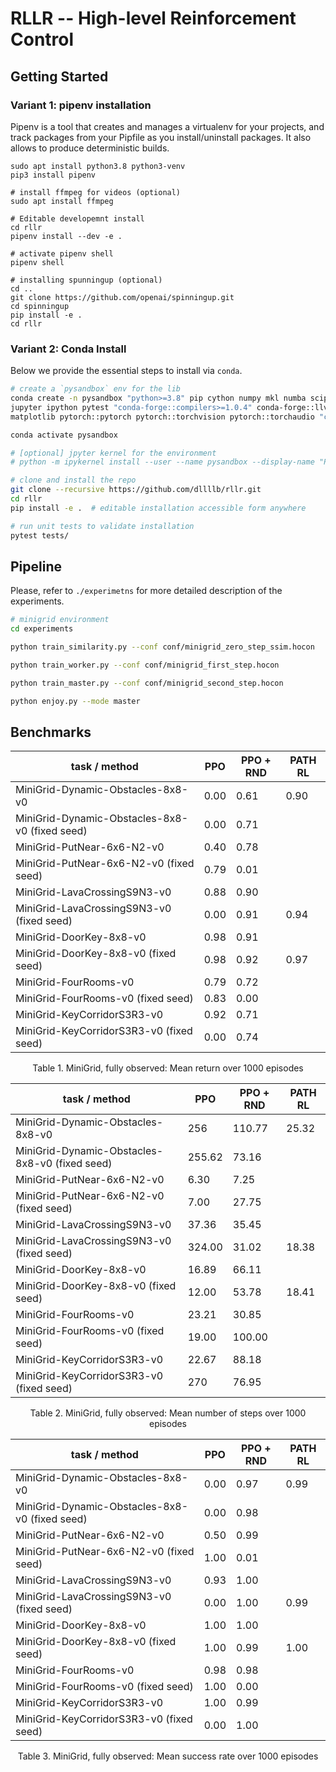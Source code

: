 # RLLR -- High-level Reinforcement Control

## Getting Started

### Variant 1: pipenv installation

Pipenv is a tool that creates and manages a virtualenv for your projects, and track packages
from your Pipfile as you install/uninstall packages. It also allows to produce deterministic
builds.

```
sudo apt install python3.8 python3-venv
pip3 install pipenv

# install ffmpeg for videos (optional)
sudo apt install ffmpeg

# Editable developemnt install
cd rllr
pipenv install --dev -e .

# activate pipenv shell
pipenv shell

# installing spunningup (optional)
cd ..
git clone https://github.com/openai/spinningup.git
cd spinningup
pip install -e .
cd rllr
```

### Variant 2: Conda Install

Below we provide the essential steps to install via `conda`.

```bash
# create a `pysandbox` env for the lib
conda create -n pysandbox "python>=3.8" pip cython numpy mkl numba scipy scikit-learn \
jupyter ipython pytest "conda-forge::compilers>=1.0.4" conda-forge::llvm-openmp \
matplotlib pytorch::pytorch pytorch::torchvision pytorch::torchaudio "cudatoolkit>=10.2"

conda activate pysandbox

# [optional] jpyter kernel for the environment
# python -m ipykernel install --user --name pysandbox --display-name "Py3.8 (rllr)"

# clone and install the repo
git clone --recursive https://github.com/dllllb/rllr.git
cd rllr
pip install -e .  # editable installation accessible form anywhere

# run unit tests to validate installation
pytest tests/
```

## Pipeline
Please, refer to `./experimetns` for more detailed description of the experiments.

```bash
# minigrid environment
cd experiments

python train_similarity.py --conf conf/minigrid_zero_step_ssim.hocon

python train_worker.py --conf conf/minigrid_first_step.hocon

python train_master.py --conf conf/minigrid_second_step.hocon

python enjoy.py --mode master


```
## Benchmarks 
| task / method                                  | PPO  | PPO + RND | PATH RL |
|------------------------------------------------|------|-----------|---------|
| MiniGrid-Dynamic-Obstacles-8x8-v0              | 0.00 | 0.61      | 0.90    |
| MiniGrid-Dynamic-Obstacles-8x8-v0 (fixed seed) | 0.00 | 0.71      |         |
| MiniGrid-PutNear-6x6-N2-v0                     | 0.40 | 0.78      |         |
| MiniGrid-PutNear-6x6-N2-v0 (fixed seed)        | 0.79 | 0.01      |         |
| MiniGrid-LavaCrossingS9N3-v0                   | 0.88 | 0.90      |         |
| MiniGrid-LavaCrossingS9N3-v0 (fixed seed)      | 0.00 | 0.91      | 0.94    |
| MiniGrid-DoorKey-8x8-v0                        | 0.98 | 0.91      |         |
| MiniGrid-DoorKey-8x8-v0 (fixed seed)           | 0.98 | 0.92      | 0.97    |
| MiniGrid-FourRooms-v0                          | 0.79 | 0.72      |         |
| MiniGrid-FourRooms-v0 (fixed seed)             | 0.83 | 0.00      |         |
| MiniGrid-KeyCorridorS3R3-v0                    | 0.92 | 0.71      |         |
| MiniGrid-KeyCorridorS3R3-v0 (fixed seed)       | 0.00 | 0.74      |         |

<p align="center">
    Table 1. MiniGrid, fully observed: Mean return over 1000 episodes
</p> 

| task / method                                  | PPO    | PPO + RND | PATH RL |
|------------------------------------------------|--------|-----------|---------|
| MiniGrid-Dynamic-Obstacles-8x8-v0              | 256    | 110.77    | 25.32   |
| MiniGrid-Dynamic-Obstacles-8x8-v0 (fixed seed) | 255.62 | 73.16     |         |
| MiniGrid-PutNear-6x6-N2-v0                     | 6.30   | 7.25      |         |
| MiniGrid-PutNear-6x6-N2-v0 (fixed seed)        | 7.00   | 27.75     |         |
| MiniGrid-LavaCrossingS9N3-v0                   | 37.36  | 35.45     |         |
| MiniGrid-LavaCrossingS9N3-v0 (fixed seed)      | 324.00 | 31.02     | 18.38   |
| MiniGrid-DoorKey-8x8-v0                        | 16.89  | 66.11     |         |
| MiniGrid-DoorKey-8x8-v0 (fixed seed)           | 12.00  | 53.78     | 18.41   |
| MiniGrid-FourRooms-v0                          | 23.21  | 30.85     |         |
| MiniGrid-FourRooms-v0 (fixed seed)             | 19.00  | 100.00    |         |
| MiniGrid-KeyCorridorS3R3-v0                    | 22.67  | 88.18     |         |
| MiniGrid-KeyCorridorS3R3-v0 (fixed seed)       | 270    | 76.95     |         |

<p align="center">
    Table 2. MiniGrid, fully observed: Mean number of steps over 1000 episodes
</p>


| task / method                                  | PPO   | PPO + RND | PATH RL |
|------------------------------------------------|-------|-----------|---------|
| MiniGrid-Dynamic-Obstacles-8x8-v0              | 0.00  | 0.97      | 0.99    |
| MiniGrid-Dynamic-Obstacles-8x8-v0 (fixed seed) | 0.00  | 0.98      |         |
| MiniGrid-PutNear-6x6-N2-v0                     | 0.50  | 0.99      |         |
| MiniGrid-PutNear-6x6-N2-v0 (fixed seed)        | 1.00  | 0.01      |         |
| MiniGrid-LavaCrossingS9N3-v0                   | 0.93  | 1.00      |         |
| MiniGrid-LavaCrossingS9N3-v0 (fixed seed)      | 0.00  | 1.00      | 0.99    |
| MiniGrid-DoorKey-8x8-v0                        | 1.00  | 1.00      |         |
| MiniGrid-DoorKey-8x8-v0 (fixed seed)           | 1.00  | 0.99      | 1.00    |
| MiniGrid-FourRooms-v0                          | 0.98  | 0.98      |         |
| MiniGrid-FourRooms-v0 (fixed seed)             | 1.00  | 0.00      |         |
| MiniGrid-KeyCorridorS3R3-v0                    | 1.00  | 0.99      |         |
| MiniGrid-KeyCorridorS3R3-v0 (fixed seed)       | 0.00  | 1.00      |         |

<p align="center">
    Table 3. MiniGrid, fully observed: Mean success rate over 1000 episodes
</p>
